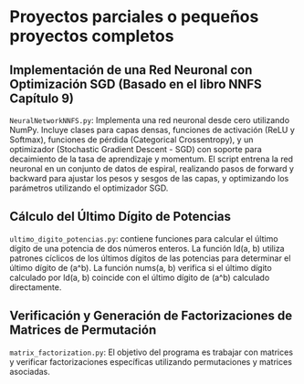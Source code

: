 # Proyectos parciales o pequeños proyectos completos

## Implementación de una Red Neuronal con Optimización SGD (Basado en el libro NNFS Capítulo 9)

`NeuralNetworkNNFS.py`: Implementa una red neuronal desde cero utilizando NumPy. Incluye clases para capas densas, funciones de activación (ReLU y Softmax), funciones de pérdida (Categorical Crossentropy), y un optimizador (Stochastic Gradient Descent - SGD) con soporte para decaimiento de la tasa de aprendizaje y momentum. El script entrena la red neuronal en un conjunto de datos de espiral, realizando pasos de forward y backward para ajustar los pesos y sesgos de las capas, y optimizando los parámetros utilizando el optimizador SGD.

## Cálculo del Último Dígito de Potencias

`ultimo_digito_potencias.py`: contiene funciones para calcular el último dígito de una potencia de dos números enteros. La función ld(a, b) utiliza patrones cíclicos de los últimos dígitos de las potencias para determinar el último dígito de (a^b). La función nums(a, b) verifica si el último dígito calculado por ld(a, b) coincide con el último dígito de (a^b) calculado directamente.




## Verificación y Generación de Factorizaciones de Matrices de Permutación

`matrix_factorization.py`: El objetivo del programa es trabajar con matrices y verificar factorizaciones específicas utilizando permutaciones y matrices asociadas.
